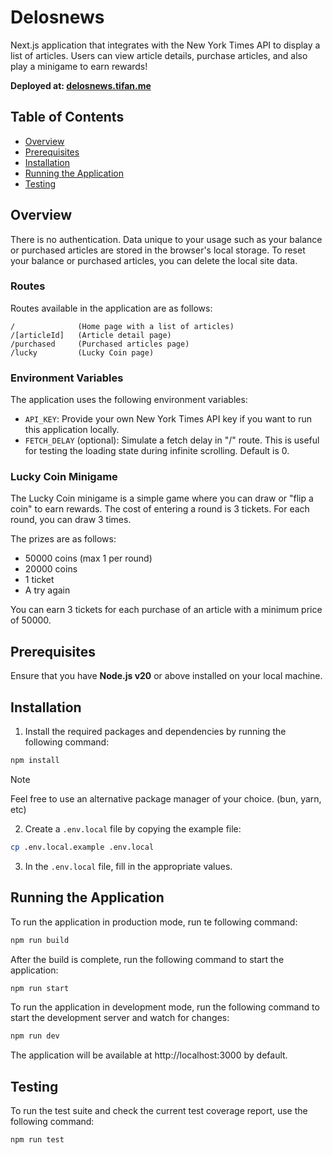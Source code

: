 # Delosnews

Next.js application that integrates with the New York Times API to display a list of articles. Users can view article details, purchase articles, and also play a minigame to earn rewards!

**Deployed at: [delosnews.tifan.me](https://delosnews.tifan.me/)**

## Table of Contents

- [Overview](#overview)
- [Prerequisites](#prerequisites)
- [Installation](#installation)
- [Running the Application](#running-the-application)
- [Testing](#testing)

## Overview

There is no authentication. Data unique to your usage such as your balance or purchased articles are stored in the browser's local storage. To reset your balance or purchased articles, you can delete the local site data.

### Routes

Routes available in the application are as follows:

```plaintext
/              (Home page with a list of articles)
/[articleId]   (Article detail page)
/purchased     (Purchased articles page)
/lucky         (Lucky Coin page)
```

### Environment Variables

The application uses the following environment variables:

- `API_KEY`: Provide your own New York Times API key if you want to run this application locally.
- `FETCH_DELAY` (optional): Simulate a fetch delay in "/" route. This is useful for testing the loading state during infinite scrolling. Default is 0.

### Lucky Coin Minigame

The Lucky Coin minigame is a simple game where you can draw or "flip a coin" to earn rewards. The cost of entering a round is 3 tickets. For each round, you can draw 3 times.

The prizes are as follows:

- 50000 coins (max 1 per round)
- 20000 coins
- 1 ticket
- A try again

You can earn 3 tickets for each purchase of an article with a minimum price of 50000.

## Prerequisites

Ensure that you have **Node.js v20** or above installed on your local machine.

## Installation

1. Install the required packages and dependencies by running the following command:

```bash
npm install
```

> [!NOTE]
> Feel free to use an alternative package manager of your choice. (bun, yarn, etc)

2. Create a `.env.local` file by copying the example file:

```bash
cp .env.local.example .env.local
```

3. In the `.env.local` file, fill in the appropriate values.

## Running the Application

To run the application in production mode, run te following command:

```bash
npm run build
```

After the build is complete, run the following command to start the application:

```bash
npm run start
```

To run the application in development mode, run the following command to start the development server and watch for changes:

```bash
npm run dev
```

The application will be available at http://localhost:3000 by default.

## Testing

To run the test suite and check the current test coverage report, use the following command:

```bash
npm run test
```
